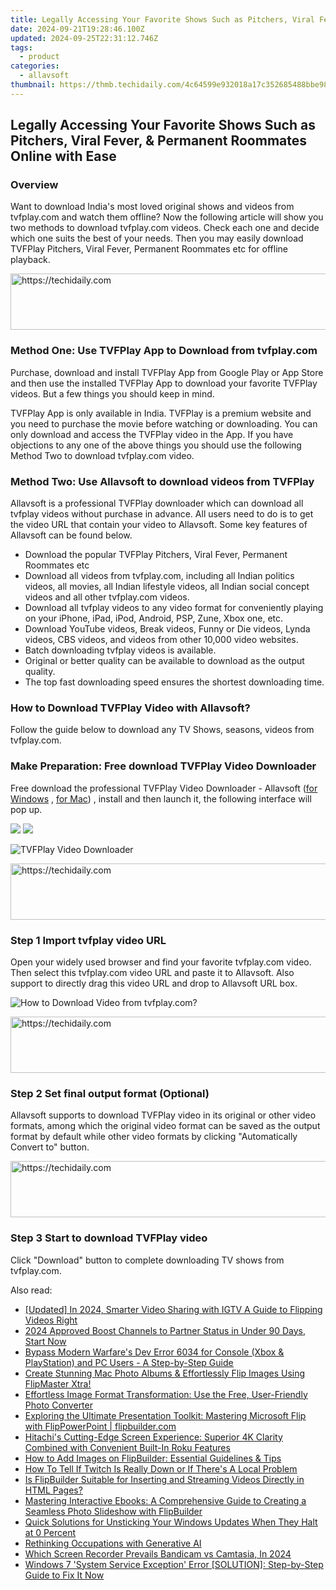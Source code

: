 ```yaml
---
title: Legally Accessing Your Favorite Shows Such as Pitchers, Viral Fever, & Permanent Roommates Online with Ease
date: 2024-09-21T19:28:46.100Z
updated: 2024-09-25T22:31:12.746Z
tags:
  - product
categories:
  - allavsoft
thumbnail: https://thmb.techidaily.com/4c64599e932018a17c352685488bbe982ee82f5fc1c73b73894ec43a1b1c5c03.jpg
---
```


## Legally Accessing Your Favorite Shows Such as Pitchers, Viral Fever, & Permanent Roommates Online with Ease

### Overview

Want to download India's most loved original shows and videos from tvfplay.com and watch them offline? Now the following article will show you two methods to download tvfplay.com videos. Check each one and decide which one suits the best of your needs. Then you may easily download TVFPlay Pitchers, Viral Fever, Permanent Roommates etc for offline playback.

<!-- affiliate ads begin -->
<a href="https://ephamedtechinc.pxf.io/c/5597632/2136615/26400" target="_top" id="2136615">
  <img src="//a.impactradius-go.com/display-ad/26400-2136615" border="0" alt="https://techidaily.com" width="728" height="90"/>
</a>
<img height="0" width="0" src="https://ephamedtechinc.pxf.io/i/5597632/2136615/26400" style="position:absolute;visibility:hidden;" border="0" />
<!-- affiliate ads end -->

### Method One: Use TVFPlay App to Download from tvfplay.com

Purchase, download and install TVFPlay App from Google Play or App Store and then use the installed TVFPlay App to download your favorite TVFPlay videos. But a few things you should keep in mind.

TVFPlay App is only available in India. TVFPlay is a premium website and you need to purchase the movie before watching or downloading. You can only download and access the TVFPlay video in the App. If you have objections to any one of the above things you should use the following Method Two to download tvfplay.com video.

### Method Two: Use Allavsoft to download videos from TVFPlay

Allavsoft is a professional TVFPlay downloader which can download all tvfplay videos without purchase in advance. All users need to do is to get the video URL that contain your video to Allavsoft. Some key features of Allavsoft can be found below.

* Download the popular TVFPlay Pitchers, Viral Fever, Permanent Roommates etc
* Download all videos from tvfplay.com, including all Indian politics videos, all movies, all Indian lifestyle videos, all Indian social concept videos and all other tvfplay.com videos.
* Download all tvfplay videos to any video format for conveniently playing on your iPhone, iPad, iPod, Android, PSP, Zune, Xbox one, etc.
* Download YouTube videos, Break videos, Funny or Die videos, Lynda videos, CBS videos, and videos from other 10,000 video websites.
* Batch downloading tvfplay videos is available.
* Original or better quality can be available to download as the output quality.
* The top fast downloading speed ensures the shortest downloading time.

### How to Download TVFPlay Video with Allavsoft?

Follow the guide below to download any TV Shows, seasons, videos from tvfplay.com.

### Make Preparation: Free download TVFPlay Video Downloader

Free download the professional TVFPlay Video Downloader - Allavsoft ([for Windows](https://tools.techidaily.com/allavsoft/products/) , [for Mac](https://tools.techidaily.com/allavsoft/products/)) , install and then launch it, the following interface will pop up.

[![](https://www.allavsoft.com/how-to/../images/how-to/free-download-win.jpg)](https://tools.techidaily.com/allavsoft/products/) [![](https://www.allavsoft.com/how-to/../images/how-to/free-download-mac.jpg)](https://tools.techidaily.com/allavsoft/products/)

![TVFPlay Video Downloader](https://www.allavsoft.com/how-to/../images/allavsoft/screen-shot-600.jpg)

<!-- affiliate ads begin -->
<a href="https://imp.i357552.net/c/5597632/863035/11832" target="_top" id="863035">
  <img src="//a.impactradius-go.com/display-ad/11832-863035" border="0" alt="https://techidaily.com" width="728" height="90"/>
</a>
<img height="0" width="0" src="https://imp.i357552.net/i/5597632/863035/11832" style="position:absolute;visibility:hidden;" border="0" />
<!-- affiliate ads end -->

### Step 1 Import tvfplay video URL

Open your widely used browser and find your favorite tvfplay.com video. Then select this tvfplay.com video URL and paste it to Allavsoft. Also support to directly drag this video URL and drop to Allavsoft URL box.

![How to Download Video from tvfplay.com?](https://www.allavsoft.com/how-to/../images/how-to/download-rtmp-video/download-rtmp-video.jpg)

<!-- affiliate ads begin -->
<a href="https://appsumo.8odi.net/c/5597632/2123734/7443" target="_top" id="2123734">
  <img src="//a.impactradius-go.com/display-ad/7443-2123734" border="0" alt="https://techidaily.com" width="728" height="90"/>
</a>
<img height="0" width="0" src="https://appsumo.8odi.net/i/5597632/2123734/7443" style="position:absolute;visibility:hidden;" border="0" />
<!-- affiliate ads end -->

### Step 2 Set final output format (Optional)

Allavsoft supports to download TVFPlay video in its original or other video formats, among which the original video format can be saved as the output format by default while other video formats by clicking "Automatically Convert to" button.

<!-- affiliate ads begin -->
<a href="https://aligracehair.sjv.io/c/5597632/1975807/19272" target="_top" id="1975807">
  <img src="//a.impactradius-go.com/display-ad/19272-1975807" border="0" alt="https://techidaily.com" width="728" height="90"/>
</a>
<img height="0" width="0" src="https://aligracehair.sjv.io/i/5597632/1975807/19272" style="position:absolute;visibility:hidden;" border="0" />
<!-- affiliate ads end -->

### Step 3 Start to download TVFPlay video

Click "Download" button to complete downloading TV shows from tvfplay.com.

<ins class="adsbygoogle"
     style="display:block"
     data-ad-format="autorelaxed"
     data-ad-client="ca-pub-7571918770474297"
     data-ad-slot="1223367746"></ins>

<ins class="adsbygoogle"
     style="display:block"
     data-ad-client="ca-pub-7571918770474297"
     data-ad-slot="8358498916"
     data-ad-format="auto"
     data-full-width-responsive="true"></ins>

<span class="atpl-alsoreadstyle">Also read:</span>
<div><ul>
<li><a href="https://instagram-video-recordings.techidaily.com/updated-in-2024-smarter-video-sharing-with-igtv-a-guide-to-flipping-videos-right/"><u>[Updated] In 2024, Smarter Video Sharing with IGTV A Guide to Flipping Videos Right</u></a></li>
<li><a href="https://youtube-videos.techidaily.com/2024-approved-boost-channels-to-partner-status-in-under-90-days-start-now/"><u>2024 Approved Boost Channels to Partner Status in Under 90 Days, Start Now</u></a></li>
<li><a href="https://win-blog.techidaily.com/bypass-modern-warfares-dev-error-6034-for-console-xbox-and-playstation-and-pc-users-a-step-by-step-guide/"><u>Bypass Modern Warfare's Dev Error 6034 for Console (Xbox & PlayStation) and PC Users - A Step-by-Step Guide</u></a></li>
<li><a href="https://win-manuals.techidaily.com/create-stunning-mac-photo-albums-and-effortlessly-flip-images-using-flipmaster-xtra/"><u>Create Stunning Mac Photo Albums & Effortlessly Flip Images Using FlipMaster Xtra!</u></a></li>
<li><a href="https://win-manuals.techidaily.com/effortless-image-format-transformation-use-the-free-user-friendly-photo-converter/"><u>Effortless Image Format Transformation: Use the Free, User-Friendly Photo Converter</u></a></li>
<li><a href="https://win-manuals.techidaily.com/exploring-the-ultimate-presentation-toolkit-mastering-microsoft-flip-with-flippowerpoint-flipbuildercom/"><u>Exploring the Ultimate Presentation Toolkit: Mastering Microsoft Flip with FlipPowerPoint | flipbuilder.com</u></a></li>
<li><a href="https://techtrends.techidaily.com/hitachis-cutting-edge-screen-experience-superior-4k-clarity-combined-with-convenient-built-in-roku-features/"><u>Hitachi's Cutting-Edge Screen Experience: Superior 4K Clarity Combined with Convenient Built-In Roku Features</u></a></li>
<li><a href="https://win-manuals.techidaily.com/how-to-add-images-on-flipbuilder-essential-guidelines-and-tips/"><u>How to Add Images on FlipBuilder: Essential Guidelines & Tips</u></a></li>
<li><a href="https://tech-recovery.techidaily.com/how-to-tell-if-twitch-is-really-down-or-if-theres-a-local-problem/"><u>How To Tell If Twitch Is Really Down or If There's A Local Problem</u></a></li>
<li><a href="https://win-manuals.techidaily.com/is-flipbuilder-suitable-for-inserting-and-streaming-videos-directly-in-html-pages/"><u>Is FlipBuilder Suitable for Inserting and Streaming Videos Directly in HTML Pages?</u></a></li>
<li><a href="https://win-manuals.techidaily.com/mastering-interactive-ebooks-a-comprehensive-guide-to-creating-a-seamless-photo-slideshow-with-flipbuilder/"><u>Mastering Interactive Ebooks: A Comprehensive Guide to Creating a Seamless Photo Slideshow with FlipBuilder</u></a></li>
<li><a href="https://win-howtos.techidaily.com/quick-solutions-for-unsticking-your-windows-updates-when-they-halt-at-0-percent/"><u>Quick Solutions for Unsticking Your Windows Updates When They Halt at 0 Percent</u></a></li>
<li><a href="https://tech-haven.techidaily.com/rethinking-occupations-with-generative-ai/"><u>Rethinking Occupations with Generative AI</u></a></li>
<li><a href="https://remote-screen-capture.techidaily.com/which-screen-recorder-prevails-bandicam-vs-camtasia-in-2024/"><u>Which Screen Recorder Prevails Bandicam vs Camtasia, In 2024</u></a></li>
<li><a href="https://blue-screen-error.techidaily.com/windows-7-system-service-exception-error-solution-step-by-step-guide-to-fix-it-now/"><u>Windows 7 'System Service Exception' Error [SOLUTION]: Step-by-Step Guide to Fix It Now</u></a></li>
</ul></div>

